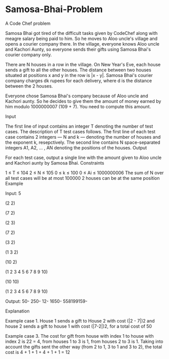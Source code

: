 # Samosa-Bhai-Problem
A Code Chef problem

Samosa Bhai got tired of the difficult tasks given by CodeChef along with meagre salary being paid to him. So he moves to Aloo uncle's village and opens a courier company there. In the village, everyone knows Aloo uncle and Kachori Aunty, so everyone sends their gifts using Samosa Bhai's courier company only.

There are N houses in a row in the village. On New Year's Eve, each house sends a gift to all the other houses.
The distance between two houses situated at positions x and y in the row is |x - y|. Samosa Bhai's courier company charges dk rupees for each delivery, where d is the distance between the 2 houses.

Everyone chose Samosa Bhai's company because of Aloo uncle and Kachori aunty. So he decides to give them the amount of money earned by him modulo 1000000007 (109 + 7). You need to compute this amount.

Input

The first line of input contains an integer T denoting the number of test cases. The description of T test cases follows.
The first line of each test case contains 2 integers — N and k — denoting the number of houses and the exponent k, resepctively. The second line contains N space-separated integers A1, A2, … , AN denoting the positions of the houses.
Output

For each test case, output a single line with the amount given to Aloo uncle and Kachori aunty by Samosa Bhai.
Constraints

1 ≤ T ≤ 104
2 ≤ N ≤ 105
0 ≤ k ≤ 100
0 ≤ Ai ≤ 1000000006
The sum of N over all test cases will be at most 100000
2 houses can be at the same position
Example

Input:
5

(2 2)

(7 2)

(2 3)

(7 2)

(3 2)

(1 3 2)

(10 2)

(1 2 3 4 5 6 7 8 9 10)

(10 10)

(1 2 3 4 5 6 7 8 9 10)


Output:
50-
250-
12-
1650-
558199159-

Explanation

Example case 1. House 1 sends a gift to House 2 with cost (|2 - 7|)2 and house 2 sends a gift to house 1 with cost (|7-2|)2, for a total cost of 50

Example case 3. The cost for gift from house with index 1 to house with index 2 is 22 = 4, from houses 1 to 3 is 1, from houses 2 to 3 is 1. Taking into account the gifts sent the other way (from 2 to 1, 3 to 1 and 3 to 2), the total cost is 4 + 1 + 1 + 4 + 1 + 1 = 12
